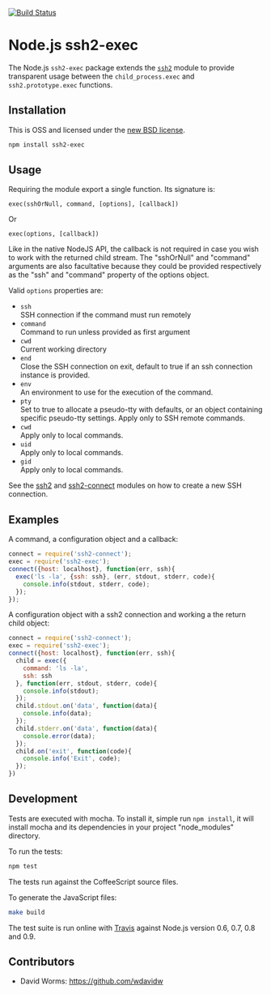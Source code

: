 [![Build Status](https://secure.travis-ci.org/adaltas/node-ssh2-exec.svg)][travis]

Node.js ssh2-exec
=================

The Node.js `ssh2-exec` package extends the [`ssh2`][ssh2] module to provide
transparent usage between the `child_process.exec` and `ssh2.prototype.exec`
functions.

Installation
------------

This is OSS and licensed under the [new BSD license][license].

```bash
npm install ssh2-exec
```

Usage
-----

Requiring the module export a single function. Its signature is:

`exec(sshOrNull, command, [options], [callback])`

Or

`exec(options, [callback])`

Like in the native NodeJS API, the callback is not required in case you wish to
work with the returned child stream. The "sshOrNull" and "command" arguments are
also facultative because they could be provided respectively as the "ssh" and
"command" property of the options object.

Valid `options` properties are:   

- `ssh`   
  SSH connection if the command must run remotely   
- `command`   
  Command to run unless provided as first argument   
- `cwd`   
  Current working directory   
- `end`   
  Close the SSH connection on exit, default to true if an ssh connection
  instance is provided.   
- `env`   
  An environment to use for the execution of the command.   
- `pty`   
  Set to true to allocate a pseudo-tty with defaults, or an object containing
  specific pseudo-tty settings. Apply only to SSH remote commands.   
- `cwd`   
  Apply only to local commands.   
- `uid`   
  Apply only to local commands.   
- `gid`   
  Apply only to local commands.   

See the [ssh2] and [ssh2-connect] modules on how to create a new SSH connection. 

## Examples

A command, a configuration object and a callback:

```js
connect = require('ssh2-connect');
exec = require('ssh2-exec');
connect({host: localhost}, function(err, ssh){
  exec('ls -la', {ssh: ssh}, (err, stdout, stderr, code){
    console.info(stdout, stderr, code);
  });
});
```

A configuration object with a ssh2 connection and working a the return child
object:

```js
connect = require('ssh2-connect');
exec = require('ssh2-exec');
connect({host: localhost}, function(err, ssh){
  child = exec({
    command: 'ls -la',
    ssh: ssh
  }, function(err, stdout, stderr, code){
    console.info(stdout);
  });
  child.stdout.on('data', function(data){
    console.info(data);
  });
  child.stderr.on('data', function(data){
    console.error(data);
  });
  child.on('exit', function(code){
    console.info('Exit', code);
  });
})
```

## Development

Tests are executed with mocha. To install it, simple run `npm install`, it will
install mocha and its dependencies in your project "node_modules" directory.

To run the tests:
```bash
npm test
```

The tests run against the CoffeeScript source files.

To generate the JavaScript files:
```bash
make build
```

The test suite is run online with [Travis][travis] against Node.js version 0.6,
0.7, 0.8 and 0.9.

## Contributors

- David Worms: <https://github.com/wdavidw>

[travis]: http://travis-ci.org/adaltas/node-ssh2-exec
[ssh2]: https://github.com/mscdex/ssh2
[ssh2-connect]: https://github.com/adaltas/node-ssh2-connect
[license]: https://github.com/adaltas/node-ssh2-exec/blob/master/LICENSE.md
